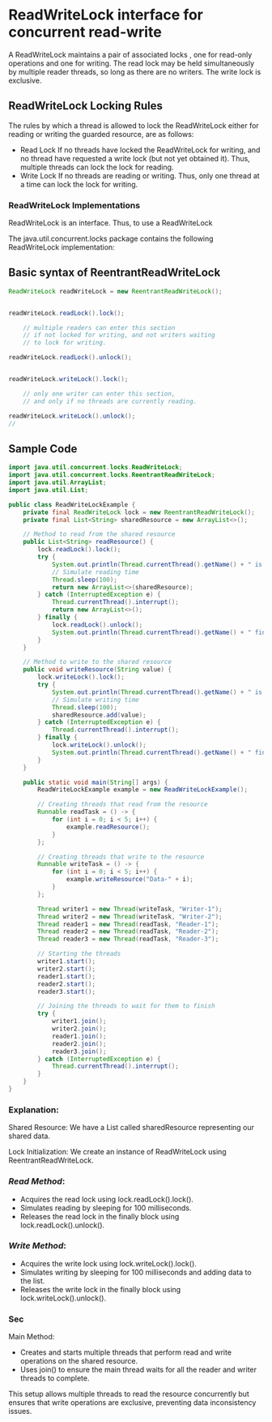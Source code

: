<!-- # [Optional] illustrate the usage of the ReadWriteLock interface for concurrent read-write access to a shared resource. -->

# ReadWriteLock interface for concurrent read-write

A ReadWriteLock maintains a pair of associated locks , one for read-only operations and one for writing. The read lock may be held simultaneously by multiple reader threads, so long as there are no writers. The write lock is exclusive.

## ReadWriteLock Locking Rules

The rules by which a thread is allowed to lock the ReadWriteLock either for reading or writing the guarded resource, are as follows:

- Read Lock If no threads have locked the ReadWriteLock for writing,
  and no thread have requested a write lock (but not yet obtained it).
  Thus, multiple threads can lock the lock for reading.
- Write Lock If no threads are reading or writing.
  Thus, only one thread at a time can lock the lock for writing.

### ReadWriteLock Implementations

ReadWriteLock is an interface. Thus, to use a ReadWriteLock

The java.util.concurrent.locks package contains the following ReadWriteLock implementation:

## Basic syntax of ReentrantReadWriteLock

```java
ReadWriteLock readWriteLock = new ReentrantReadWriteLock();


readWriteLock.readLock().lock();

    // multiple readers can enter this section
    // if not locked for writing, and not writers waiting
    // to lock for writing.

readWriteLock.readLock().unlock();


readWriteLock.writeLock().lock();

    // only one writer can enter this section,
    // and only if no threads are currently reading.

readWriteLock.writeLock().unlock();
//
```

## Sample Code

```java
import java.util.concurrent.locks.ReadWriteLock;
import java.util.concurrent.locks.ReentrantReadWriteLock;
import java.util.ArrayList;
import java.util.List;

public class ReadWriteLockExample {
    private final ReadWriteLock lock = new ReentrantReadWriteLock();
    private final List<String> sharedResource = new ArrayList<>();

    // Method to read from the shared resource
    public List<String> readResource() {
        lock.readLock().lock();
        try {
            System.out.println(Thread.currentThread().getName() + " is reading");
            // Simulate reading time
            Thread.sleep(100);
            return new ArrayList<>(sharedResource);
        } catch (InterruptedException e) {
            Thread.currentThread().interrupt();
            return new ArrayList<>();
        } finally {
            lock.readLock().unlock();
            System.out.println(Thread.currentThread().getName() + " finished reading");
        }
    }

    // Method to write to the shared resource
    public void writeResource(String value) {
        lock.writeLock().lock();
        try {
            System.out.println(Thread.currentThread().getName() + " is writing");
            // Simulate writing time
            Thread.sleep(100);
            sharedResource.add(value);
        } catch (InterruptedException e) {
            Thread.currentThread().interrupt();
        } finally {
            lock.writeLock().unlock();
            System.out.println(Thread.currentThread().getName() + " finished writing");
        }
    }

    public static void main(String[] args) {
        ReadWriteLockExample example = new ReadWriteLockExample();

        // Creating threads that read from the resource
        Runnable readTask = () -> {
            for (int i = 0; i < 5; i++) {
                example.readResource();
            }
        };

        // Creating threads that write to the resource
        Runnable writeTask = () -> {
            for (int i = 0; i < 5; i++) {
                example.writeResource("Data-" + i);
            }
        };

        Thread writer1 = new Thread(writeTask, "Writer-1");
        Thread writer2 = new Thread(writeTask, "Writer-2");
        Thread reader1 = new Thread(readTask, "Reader-1");
        Thread reader2 = new Thread(readTask, "Reader-2");
        Thread reader3 = new Thread(readTask, "Reader-3");

        // Starting the threads
        writer1.start();
        writer2.start();
        reader1.start();
        reader2.start();
        reader3.start();

        // Joining the threads to wait for them to finish
        try {
            writer1.join();
            writer2.join();
            reader1.join();
            reader2.join();
            reader3.join();
        } catch (InterruptedException e) {
            Thread.currentThread().interrupt();
        }
    }
}

```

### Explanation:
Shared Resource: We have a List<String> called sharedResource representing our shared data.

Lock Initialization: We create an instance of ReadWriteLock using ReentrantReadWriteLock.

### *Read Method*:
- Acquires the read lock using lock.readLock().lock().
- Simulates reading by sleeping for 100 milliseconds.
- Releases the read lock in the finally block using lock.readLock().unlock().

### *Write Method*:
- Acquires the write lock using lock.writeLock().lock().
- Simulates writing by sleeping for 100 milliseconds and adding data to the list.
- Releases the write lock in the finally block using lock.writeLock().unlock().

### **Sec**
Main Method:
- Creates and starts multiple threads that perform read and write operations on the shared resource.
- Uses join() to ensure the main thread waits for all the reader and writer threads to complete.

This setup allows multiple threads to read the resource concurrently but ensures that write operations are exclusive, preventing data inconsistency issues.
